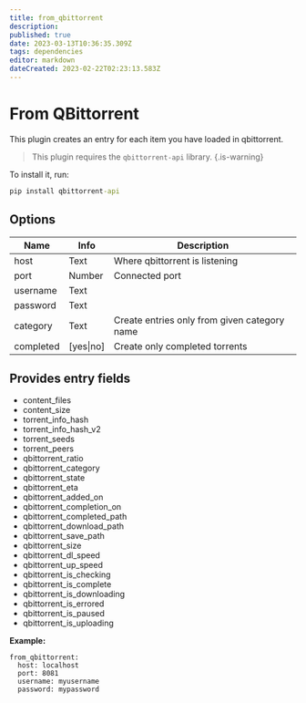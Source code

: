 ```yaml
---
title: from_qbittorrent
description: 
published: true
date: 2023-03-13T10:36:35.309Z
tags: dependencies
editor: markdown
dateCreated: 2023-02-22T02:23:13.583Z
---
```


# From QBittorrent
This plugin creates an entry for each item you have loaded in qbittorrent.

> This plugin requires the `qbittorrent-api` library. 
{.is-warning}

To install it, run:
```cmd
pip install qbittorrent-api
```

## Options

| **Name** | **Info** | **Description** |
| --- | --- | --- |
| host | Text | Where qbittorrent is listening |
| port | Number | Connected port  |
| username | Text |  |
| password | Text |  |
| category | Text | Create entries only from given category name |
| completed | [yes\|no] | Create only completed torrents |

## Provides entry fields

- content_files
- content_size
- torrent_info_hash
- torrent_info_hash_v2
- torrent_seeds
- torrent_peers
- qbittorrent_ratio
- qbittorrent_category
- qbittorrent_state
- qbittorrent_eta
- qbittorrent_added_on
- qbittorrent_completion_on
- qbittorrent_completed_path
- qbittorrent_download_path
- qbittorrent_save_path
- qbittorrent_size
- qbittorrent_dl_speed
- qbittorrent_up_speed
- qbittorrent_is_checking
- qbittorrent_is_complete
- qbittorrent_is_downloading
- qbittorrent_is_errored
- qbittorrent_is_paused
- qbittorrent_is_uploading



**Example:**

```
from_qbittorrent:
  host: localhost
  port: 8081
  username: myusername
  password: mypassword
```